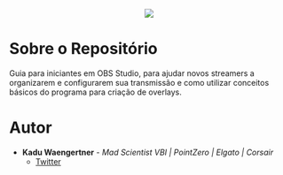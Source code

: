 <p align="center">
  <a href="https://github.com/he4rt/4noobs" target="_blank">
    <img src="assets/header_4noobs.svg">
  </a>
</p>

# Sobre o Repositório

Guia para iniciantes em OBS Studio, para ajudar novos streamers a organizarem e configurarem sua transmissão e como utilizar conceitos básicos do programa para criação de overlays.

# Autor

- **Kadu Waengertner** - _Mad Scientist VBI | PointZero | Elgato | Corsair_
  - [Twitter](https://twitter.com/kaduwaengertner)
